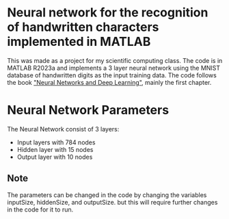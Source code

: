 # Neural network for the recognition of handwritten characters implemented in MATLAB

This was made as a project for my scientific computing class. 
The code is in MATLAB R2023a and implements a 3 layer neural network using the MNIST database of handwritten digits as the input training data.
The code follows the book ["Neural Networks and Deep Learning"](http://neuralnetworksanddeeplearning.com), mainly the first chapter.

# Neural Network Parameters
The Neural Network consist of 3 layers: 
- Input layers with 784 nodes
- Hidden layer with 15 nodes
- Output layer with 10 nodes

## Note
The parameters can be changed in the code by changing the variables inputSize, hiddenSize, and outputSize. but this will require further changes in the code for it to run.

